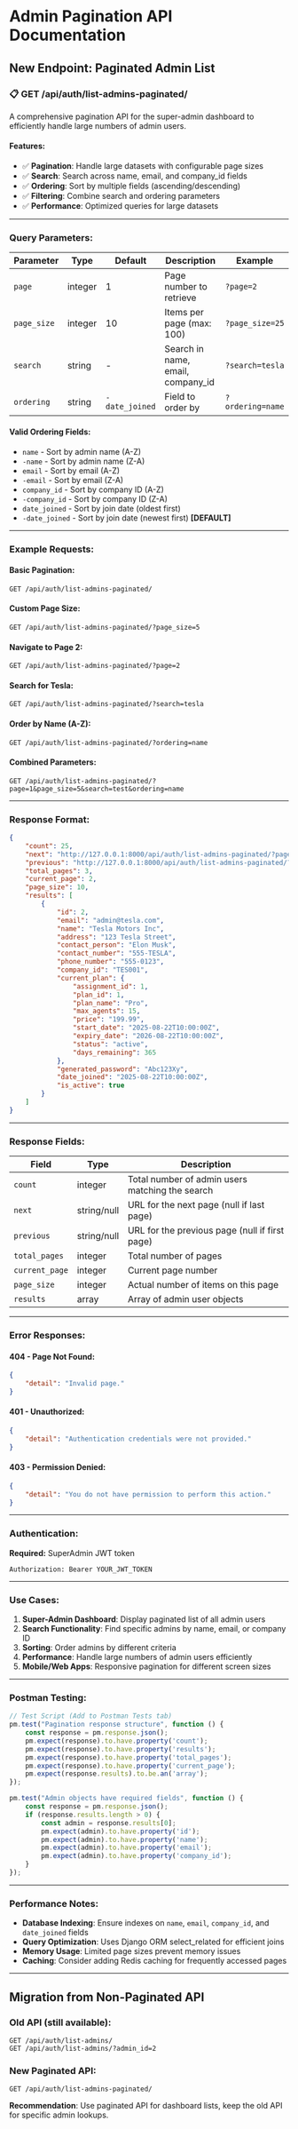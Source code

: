 # Admin Pagination API Documentation

## New Endpoint: Paginated Admin List

### 📋 **GET /api/auth/list-admins-paginated/**

A comprehensive pagination API for the super-admin dashboard to efficiently handle large numbers of admin users.

#### **Features:**
- ✅ **Pagination**: Handle large datasets with configurable page sizes
- ✅ **Search**: Search across name, email, and company_id fields
- ✅ **Ordering**: Sort by multiple fields (ascending/descending)
- ✅ **Filtering**: Combine search and ordering parameters
- ✅ **Performance**: Optimized queries for large datasets

---

### **Query Parameters:**

| Parameter | Type | Default | Description | Example |
|-----------|------|---------|-------------|---------|
| `page` | integer | 1 | Page number to retrieve | `?page=2` |
| `page_size` | integer | 10 | Items per page (max: 100) | `?page_size=25` |
| `search` | string | - | Search in name, email, company_id | `?search=tesla` |
| `ordering` | string | `-date_joined` | Field to order by | `?ordering=name` |

#### **Valid Ordering Fields:**
- `name` - Sort by admin name (A-Z)
- `-name` - Sort by admin name (Z-A)
- `email` - Sort by email (A-Z)
- `-email` - Sort by email (Z-A)
- `company_id` - Sort by company ID (A-Z)
- `-company_id` - Sort by company ID (Z-A)
- `date_joined` - Sort by join date (oldest first)
- `-date_joined` - Sort by join date (newest first) **[DEFAULT]**

---

### **Example Requests:**

#### **Basic Pagination:**
```
GET /api/auth/list-admins-paginated/
```

#### **Custom Page Size:**
```
GET /api/auth/list-admins-paginated/?page_size=5
```

#### **Navigate to Page 2:**
```
GET /api/auth/list-admins-paginated/?page=2
```

#### **Search for Tesla:**
```
GET /api/auth/list-admins-paginated/?search=tesla
```

#### **Order by Name (A-Z):**
```
GET /api/auth/list-admins-paginated/?ordering=name
```

#### **Combined Parameters:**
```
GET /api/auth/list-admins-paginated/?page=1&page_size=5&search=test&ordering=name
```

---

### **Response Format:**

```json
{
    "count": 25,
    "next": "http://127.0.0.1:8000/api/auth/list-admins-paginated/?page=3",
    "previous": "http://127.0.0.1:8000/api/auth/list-admins-paginated/?page=1",
    "total_pages": 3,
    "current_page": 2,
    "page_size": 10,
    "results": [
        {
            "id": 2,
            "email": "admin@tesla.com",
            "name": "Tesla Motors Inc",
            "address": "123 Tesla Street",
            "contact_person": "Elon Musk",
            "contact_number": "555-TESLA",
            "phone_number": "555-0123",
            "company_id": "TES001",
            "current_plan": {
                "assignment_id": 1,
                "plan_id": 1,
                "plan_name": "Pro",
                "max_agents": 15,
                "price": "199.99",
                "start_date": "2025-08-22T10:00:00Z",
                "expiry_date": "2026-08-22T10:00:00Z",
                "status": "active",
                "days_remaining": 365
            },
            "generated_password": "Abc123Xy",
            "date_joined": "2025-08-22T10:00:00Z",
            "is_active": true
        }
    ]
}
```

---

### **Response Fields:**

| Field | Type | Description |
|-------|------|-------------|
| `count` | integer | Total number of admin users matching the search |
| `next` | string/null | URL for the next page (null if last page) |
| `previous` | string/null | URL for the previous page (null if first page) |
| `total_pages` | integer | Total number of pages |
| `current_page` | integer | Current page number |
| `page_size` | integer | Actual number of items on this page |
| `results` | array | Array of admin user objects |

---

### **Error Responses:**

#### **404 - Page Not Found:**
```json
{
    "detail": "Invalid page."
}
```

#### **401 - Unauthorized:**
```json
{
    "detail": "Authentication credentials were not provided."
}
```

#### **403 - Permission Denied:**
```json
{
    "detail": "You do not have permission to perform this action."
}
```

---

### **Authentication:**

**Required:** SuperAdmin JWT token

```
Authorization: Bearer YOUR_JWT_TOKEN
```

---

### **Use Cases:**

1. **Super-Admin Dashboard**: Display paginated list of all admin users
2. **Search Functionality**: Find specific admins by name, email, or company ID
3. **Sorting**: Order admins by different criteria
4. **Performance**: Handle large numbers of admin users efficiently
5. **Mobile/Web Apps**: Responsive pagination for different screen sizes

---

### **Postman Testing:**

```javascript
// Test Script (Add to Postman Tests tab)
pm.test("Pagination response structure", function () {
    const response = pm.response.json();
    pm.expect(response).to.have.property('count');
    pm.expect(response).to.have.property('results');
    pm.expect(response).to.have.property('total_pages');
    pm.expect(response).to.have.property('current_page');
    pm.expect(response.results).to.be.an('array');
});

pm.test("Admin objects have required fields", function () {
    const response = pm.response.json();
    if (response.results.length > 0) {
        const admin = response.results[0];
        pm.expect(admin).to.have.property('id');
        pm.expect(admin).to.have.property('name');
        pm.expect(admin).to.have.property('email');
        pm.expect(admin).to.have.property('company_id');
    }
});
```

---

### **Performance Notes:**

- **Database Indexing**: Ensure indexes on `name`, `email`, `company_id`, and `date_joined` fields
- **Query Optimization**: Uses Django ORM select_related for efficient joins
- **Memory Usage**: Limited page sizes prevent memory issues
- **Caching**: Consider adding Redis caching for frequently accessed pages

---

## Migration from Non-Paginated API

### **Old API (still available):**
```
GET /api/auth/list-admins/
GET /api/auth/list-admins/?admin_id=2
```

### **New Paginated API:**
```
GET /api/auth/list-admins-paginated/
```

**Recommendation**: Use paginated API for dashboard lists, keep the old API for specific admin lookups.
